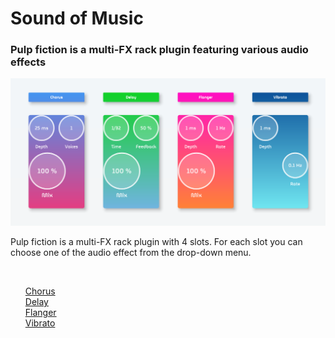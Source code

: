 <h1>Sound of Music</h2>

<h3>Pulp fiction is a multi-FX rack plugin featuring various audio effects</h3>

<img src="Screenshot.png" width="800">

<br>

<p>
    Pulp fiction is a multi-FX rack plugin with 4 slots. For each slot you can choose one of the audio effect from the drop-down menu.
</p>
<br>
<ul type="none">
    <li>
        <a href="https://www.izotope.com/en/learn/understanding-chorus-flangers-and-phasers-in-audio-production.html">Chorus</a>
    </li>
    <li>
        <a href="https://blog.native-instruments.com/how-to-use-delay-and-echo/">Delay</a>
    </li>
    <li>
        <a href="https://www.izotope.com/en/learn/understanding-chorus-flangers-and-phasers-in-audio-production.html">Flanger</a>
    </li>
    <li>
        <a href="https://en.wikipedia.org/wiki/Vibrato">Vibrato</a>
    </li>
</ul>

